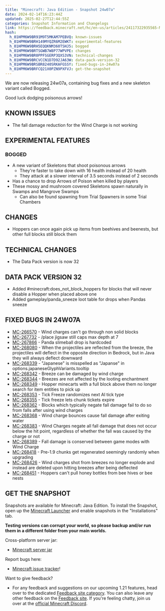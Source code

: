 ```yaml
---
title: "Minecraft: Java Edition - Snapshot 24w07a"
date: 2024-02-14T16:23:44Z
updated: 2025-02-27T12:44:55Z
categories: Snapshot Information and Changelogs
link: https://feedback.minecraft.net/hc/en-us/articles/24117322935565-Minecraft-Java-Edition-Snapshot-24w07a
hash:
  h_01HPM6W9BR91M9T5MKAM7PEBVQ: known-issues
  h_01HPM6W9BRH149MYQZR6M2EWKT: experimental-features
  h_01HPM6W9BRH5EQQKNM360TSHJ5: bogged
  h_01HPM6W9BRTSGWB7W8P77WPVPE: changes
  h_01HPM6W9BR0PPFSGERP3QXS3VN: technical-changes
  h_01HPM6W9BRCVCCN1D7D92JA63W: data-pack-version-32
  h_01HPM6W9BRSBR8240SRKAFGSSY: fixed-bugs-in-24w07a
  h_01HPM6W9BRFCQ21X0PZN9PXFVJ: get-the-snapshot
---
```


We are now releasing 24w07a, containing bug fixes and a new skeleton variant called Bogged.

Good luck dodging poisonous arrows!

## KNOWN ISSUES

- The fall damage reduction for the Wind Charge is not working

## EXPERIMENTAL FEATURES

### BOGGED

- A new variant of Skeletons that shoot poisonous arrows
  - They're faster to take down with 16 health instead of 20 health
  - They attack at a slower interval of 3.5 seconds instead of 2 seconds
- Has a chance to drop Arrows of Poison when killed by players
- These mossy and mushroom covered Skeletons spawn naturally in Swamps and Mangrove Swamps
  - Can also be found spawning from Trial Spawners in some Trial Chambers

## CHANGES

- Hoppers can once again pick up items from beehives and beenests, but other full blocks still block them

## TECHNICAL CHANGES

- The Data Pack version is now 32

## DATA PACK VERSION 32

- Added \#minecraft:does_not_block_hoppers for blocks that will never disable a Hopper when placed above one
- Added gameplay/panda_sneeze loot table for drops when Pandas sneeze

## FIXED BUGS IN 24W07A

- [MC-266570](https://bugs.mojang.com/browse/MC-266570) - Wind charges can't go through non solid blocks
- [MC-267732](https://bugs.mojang.com/browse/MC-267732) - /place jigsaw still caps max depth at 7
- [MC-267866](https://bugs.mojang.com/browse/MC-267866) - Panda slimeball drop is hardcoded
- [MC-268080](https://bugs.mojang.com/browse/MC-268080) - When the projectiles are reflected from the breeze, the projectiles will deflect in the opposite direction in Bedrock, but in Java they will always deflect downward
- [MC-268339](https://bugs.mojang.com/browse/MC-268339) - "Japanese" is misspelled as "Japanse" in options.japaneseGlyphVariants.tooltip
- [MC-268342](https://bugs.mojang.com/browse/MC-268342) - Breeze can be damaged by wind charge
- [MC-268344](https://bugs.mojang.com/browse/MC-268344) - Breezes are not affected by the looting enchantment
- [MC-268349](https://bugs.mojang.com/browse/MC-268349) - Hopper minecarts with a full block above them no longer search for item entities to pick up
- [MC-268353](https://bugs.mojang.com/browse/MC-268353) - Tick Freeze randomizes next AI tick type
- [MC-268355](https://bugs.mojang.com/browse/MC-268355) - Tick freeze lets chunk tickets expire
- [MC-268362](https://bugs.mojang.com/browse/MC-268362) - Blocks which typically negate fall damage fail to do so from falls after using wind charges
- [MC-268368](https://bugs.mojang.com/browse/MC-268368) - Wind charge bounces cause fall damage after exiting water
- [MC-268383](https://bugs.mojang.com/browse/MC-268383) - Wind Charges negate all fall damage that does not occur below the hit point, regardless of whether the fall was caused by the charge or not
- [MC-268389](https://bugs.mojang.com/browse/MC-268389) - Fall damage is conserved between game modes with Wind Charge
- [MC-268418](https://bugs.mojang.com/browse/MC-268418) - Pre-1.9 chunks get regenerated seemingly randomly when upgrading
- [MC-268426](https://bugs.mojang.com/browse/MC-268426) - Wind charges shot from breezes no longer explode and instead are deleted upon hitting breezes after being deflected
- [MC-268451](https://bugs.mojang.com/browse/MC-268451) - Hoppers can't pull honey bottles from bee hives or bee nests

## GET THE SNAPSHOT

Snapshots are available for Minecraft: Java Edition. To install the Snapshot, open up the [Minecraft Launcher](https://www.minecraft.net/download.html) and enable snapshots in the "Installations" tab.

**Testing versions can corrupt your world, so please backup and/or run them in a different folder from your main worlds.**

Cross-platform server jar:

- [Minecraft server jar](https://piston-data.mojang.com/v1/objects/94acd52e9b9392e21a06231bdc4f8f0cd6ccb2af/server.jar)

Report bugs here:

- [Minecraft issue tracker](https://bugs.mojang.com/projects/MC/summary)!

Want to give feedback?

- For any feedback and suggestions on our upcoming 1.21 features, head over to the dedicated [Feedback site category](https://aka.ms/Minecraft121Feedback). You can also leave any other feedback on the [Feedback site](https://feedback.minecraft.net/). If you're feeling chatty, join us over at the [official Minecraft Discord](https://discordapp.com/invite/minecraft).
